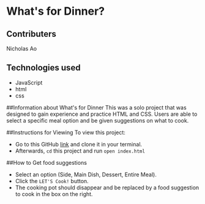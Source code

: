 # What's for Dinner?

## Contributers
Nicholas Ao

## Technologies used
* JavaScript
* html
* css

##Information about What's for Dinner
This was a solo project that was designed to gain experience and practice HTML and CSS. Users are able to select a specific meal option and be given suggestions on what to cook.

##Instructions for Viewing
To view this project:
- Go to this GitHub [link](https://github.com/aominhlong/whats-for-dinner) and clone it in your terminal.
- Afterwards, `cd` this project and run `open index.html`

##How to Get food suggestions
- Select an option (Side, Main Dish, Dessert, Entire Meal).
- Click the `LET'S Cook!` button.
- The cooking pot should disappear and be replaced by a food suggestion to cook in the box on the right.
